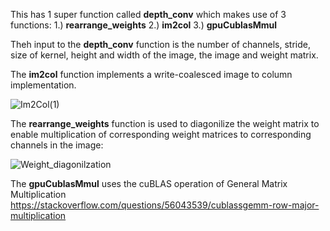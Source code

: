 This has 1 super function called **depth_conv** which makes use of 3 functions: 1.) **rearrange_weights** 2.) **im2col** 3.) **gpuCublasMmul**

Theh input to the **depth_conv** function is the number of channels, stride, size of kernel, height and width of the image, the image and weight matrix.

The **im2col** function implements a write-coalesced image to column implementation.

![Im2Col(1)](https://user-images.githubusercontent.com/50399493/112749303-2c618680-8fdf-11eb-8f20-69e89a833741.png)

The **rearrange_weights** function is used to diagonilize the weight matrix to enable multiplication of corresponding weight matrices to corresponding channels in the image:

![Weight_diagonilzation](https://user-images.githubusercontent.com/50399493/112749466-f4a70e80-8fdf-11eb-813f-040a4d85da24.png)

The **gpuCublasMmul** uses the cuBLAS operation of General Matrix Multiplication
https://stackoverflow.com/questions/56043539/cublassgemm-row-major-multiplication
